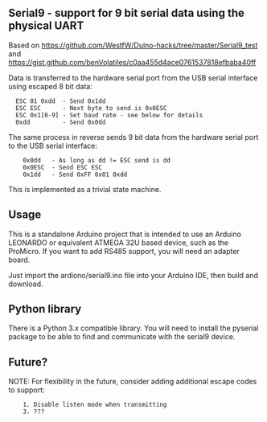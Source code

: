 
## Serial9 - support for 9 bit serial data using the physical UART

Based on https://github.com/WestfW/Duino-hacks/tree/master/Serial9_test
     and https://gist.github.com/benVolatiles/c0aa455d4ace0761537818efbaba40ff

Data is transferred to the hardware serial port from the USB serial interface
using escaped 8 bit data:

```
  ESC 01 0xdd  - Send 0x1dd
  ESC ESC      - Next byte to send is 0x0ESC
  ESC 0x1[0-9] - Set baud rate - see below for details
  0xdd         - Send 0x0dd
```

The same process in reverse sends 9 bit data from the hardware serial
port to the USB serial interface:

```
    0x0dd   - As long as dd != ESC send is dd
    0x0ESC  - Send ESC ESC
    0x1dd   - Send 0xFF 0x01 0xdd
```

  This is implemented as a trivial state machine.
  
## Usage

This is a standalone Arduino project that is intended to use an
Arduino LEONARDO or equivalent ATMEGA 32U based device, such as
the ProMicro. If you want to add RS485 support, you will need an
adapter board.

Just import the ardiono/serial9.ino file into your Arduino IDE, then
build and download.

## Python library

There is a Python 3.x compatible library. You will need to install
the pyserial package to be able to find and communicate with the
serial9 device.

## Future?
  NOTE: For flexibility in the future, consider adding additional escape
        codes to support:

        1. Disable listen mode when transmitting
        3. ???